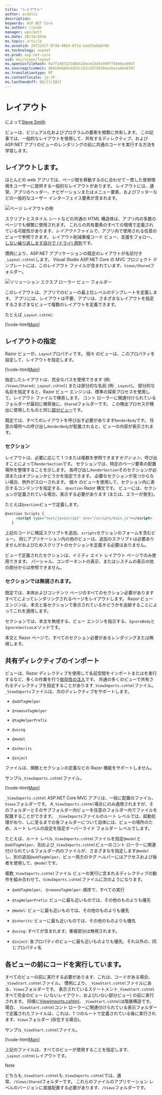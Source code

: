 ```yaml
---
title: "レイアウト"
author: ardalis
description: 
keywords: ASP.NET Core
ms.author: riande
manager: wpickett
ms.date: 10/14/2016
ms.topic: article
ms.assetid: 29f12d1f-9734-48bd-bf1a-cee53a8ab700
ms.technology: aspnet
ms.prod: asp.net-core
uid: mvc/views/layout
ms.openlocfilehash: 9a7f140722548b51bbce33d44389ff5646aa6047
ms.sourcegitcommit: 0b6c8e6d81d2b3c161cd375036eecbace46a9707
ms.translationtype: MT
ms.contentlocale: ja-JP
ms.lasthandoff: 08/11/2017
---
```

# <a name="layout"></a>レイアウト

によって[Steve Smith](http://ardalis.com)

ビューは、ビジュアル化およびプログラムの要素を頻繁に共有します。 この記事では、一般的なレイアウトを使用して、共有するディレクティブ、および ASP.NET アプリのビューのレンダリングの前に共通のコードを実行する方法を学習します。

## <a name="what-is-a-layout"></a>レイアウトします。

ほとんどの web アプリでは、ページ間を移動するのに合わせて一貫した使用環境をユーザーに提供する一般的なレイアウトがあります。 レイアウトには、通常、アプリのヘッダー、ナビゲーションまたはメニュー要素、およびフッターなどの一般的なユーザー インターフェイス要素が含まれます。

![ページ レイアウトの例](layout/_static/page-layout.png)

スクリプトとスタイル シートなどの共通の HTML 構造体は、アプリ内の多数のページでも頻繁に使用されます。 これらの共有要素のすべての環境で定義されている可能性があります、*レイアウト*ファイルで、アプリ内で使用される任意のビューで参照できます。 レイアウト削減重複コード ビュー、支援をフォロー、[しない繰り返します自分で (ドライ) 原則](http://deviq.com/don-t-repeat-yourself/)です。

慣例により、ASP.NET アプリケーションの既定のレイアウトが名前付き`_Layout.cshtml`します。 Visual Studio ASP.NET Core の MVC プロジェクト テンプレートには、このレイアウト ファイルが含まれています、`Views/Shared`フォルダー。

![ソリューション エクスプ ローラー ビュー フォルダー](layout/_static/web-project-views.png)

このレイアウトは、アプリでのビューの最上位レベルのテンプレートを定義します。 アプリには、レイアウトは不要、アプリは、さまざまなレイアウトを指定するさまざまなビューで複数のレイアウトを定義できます。

たとえば`_Layout.cshtml`:

[!code-html[Main](../../common/samples/WebApplication1/Views/Shared/_Layout.cshtml?highlight=42,66)]

## <a name="specifying-a-layout"></a>レイアウトの指定

Razor ビューが、`Layout`プロパティです。 個々 のビューは、このプロパティを設定して、レイアウトを指定します。

[!code-html[Main](../../common/samples/WebApplication1/Views/_ViewStart.cshtml?highlight=2)]

指定したレイアウトは、完全なパスを使用できます (例: `/Views/Shared/_Layout.cshtml`) または部分的な名前 (例: `_Layout`)。 部分的な名前を指定すると、Razor ビュー エンジンは、標準の探索プロセスを使用して、レイアウト ファイルで検索します。 コント ローラーに関連付けられているフォルダーが最初に検索後に、`Shared`フォルダーです。 この検出プロセスが検出に使用したものと同じ[部分ビュー](partial.md)です。

既定では、すべてのレイアウトを呼び出す必要があります`RenderBody`です。 任意の場所への呼び出し`RenderBody`が配置されると、ビューの内容が表示されます。

<a name=layout-sections-label></a>

### <a name="sections"></a>セクション

レイアウトは、必要に応じて 1 つまたは複数を参照できます*セクション*、呼び出すことによって`RenderSection`です。 セクションでは、特定のページ要素の配置場所を整理することを示します。 各呼び出し`RenderSection`そのセクションが必須またはオプションかどうかを指定できます。 必要なセクションが見つからない場合、例外がスローされます。 個々 のビューを使用して、セクション内に表示するコンテンツを指定する、 `@section` Razor 構文です。 ビューには、セクションが定義されている場合、表示する必要があります (または、エラーが発生)。

たとえば`@section`ビューで定義します。

```html
@section Scripts {
     <script type="text/javascript" src="/scripts/main.js"></script>
   }
   ```

上記のコードに検証スクリプトを追加、`scripts`セクションのフォームを含むビュー。 同じアプリケーション内の他のビューは、追加のスクリプトは必要ありませんがおよびためスクリプトのセクションを定義する必要はありません。

ビューで定義されたセクションは、イミディ エイト レイアウト ページでのみ使用できます。 パーシャル、コンポーネントの表示、またはシステムの表示の他の部分からは参照できません。

### <a name="ignoring-sections"></a>セクションでは無視されます。

既定では、本体およびコンテンツ ページのすべてのセクション必要がありますすべてによってレンダリングされるページをレイアウトします。 Razor ビュー エンジンは、本文と各セクションで表示されているかどうかを追跡することによってこれを適用します。

セクションでは、本文を無視する、ビュー エンジンを指示する、`IgnoreBody`と`IgnoreSection`メソッドです。

本文と Razor ページで、すべてのセクション必要があるレンダリングまたは無視します。

<a name=viewimports></a>

## <a name="importing-shared-directives"></a>共有ディレクティブのインポート

ビューは、Razor ディレクティブを使用して名前空間をインポートまたはを実行するなど、多くの作業を行う[依存性の注入](dependency-injection.md)です。 共通の多くのビューで共有されるディレクティブを指定することがあります`_ViewImports.cshtml`ファイル。 `_ViewImports`ファイルは、次のディレクティブをサポートします。

* `@addTagHelper`

* `@removeTagHelper`

* `@tagHelperPrefix`

* `@using`

* `@model`

* `@inherits`

* `@inject`

ファイルは、関数とセクションの定義などの Razor 機能をサポートしません。

サンプル`_ViewImports.cshtml`ファイル。

[!code-html[Main](../../common/samples/WebApplication1/Views/_ViewImports.cshtml)]

`_ViewImports.cshtml` ASP.NET Core MVC アプリは、一般に配置のファイル、`Views`フォルダーです。 A`_ViewImports.cshtml`場合にのみ適用されますが、そのフォルダーとそのサブフォルダー内ビューを任意のフォルダー内でファイルを配置することができます。 `_ViewImports`ファイルのルート レベルでは、起動処理がおり、しに至るまでの各フォルダーについて自体には、ビューの場所のため、ルート レベルの設定を指定オーバーライド フォルダー レベルでします。

たとえば、ルート レベル`_ViewImports.cshtml`ファイルを指定`@model`と`@addTagHelper`、別および`_ViewImports.cshtml`ビューのコント ローラーに関連付けられているフォルダー内のファイルが、さまざまなを指定します`@model`し、別の追加`@addTagHelper`、ビュー両方のタグ ヘルパーにはアクセスおよび後者を使用して、`@model`です。

複数`_ViewImports.cshtml`ファイル ビューの実行に含まれるディレクティブの動作を組み合わせて、`ViewImports.cshtml`ファイルに次のようになります。

* `@addTagHelper`、 `@removeTagHelper`: 順序で、すべての実行

* `@tagHelperPrefix`: ビューに最も近いものでは、その他のものよりも優先

* `@model`: ビューに最も近いものでは、その他のものよりも優先

* `@inherits`: ビューに最も近いものでは、その他のものよりも優先

* `@using`: すべてが含まれます。重複部分は無視されます。

* `@inject`: 各プロパティのビューに最も近いものよりも優先、それ以外の、同じプロパティ名

<a name=viewstart></a>

## <a name="running-code-before-each-view"></a>各ビューの前にコードを実行しています。

すべてのビューの前に実行する必要があります、これは、コードがある場合、`_ViewStart.cshtml`ファイル。 慣例により、`_ViewStart.cshtml`ファイルにある、`Views`フォルダーです。 表示されているステートメント`_ViewStart.cshtml`すべて完全のビュー (いないレイアウト、およびいない部分ビュー) の前に実行されます。 同様に[ViewImports.cshtml](xref:mvc/views/layout#viewimports)、`_ViewStart.cshtml`は階層構造です。 場合、`_ViewStart.cshtml`コント ローラーに関連付けられている表示フォルダーで定義されたファイルは、これは、1 つのルートで定義されている後に実行されます、`Views`フォルダー (存在する場合)。

サンプル`_ViewStart.cshtml`ファイル。

[!code-html[Main](../../common/samples/WebApplication1/Views/_ViewStart.cshtml)]

上記のファイルは、すべてのビューが使用することを指定します、`_Layout.cshtml`レイアウトです。

> [!NOTE]
> どちらも`_ViewStart.cshtml`も`_ViewImports.cshtml`では、通常、`/Views/Shared`フォルダーです。 これらのファイルのアプリケーション レベルのバージョンに直接配置する必要があります、`/Views`フォルダーです。
